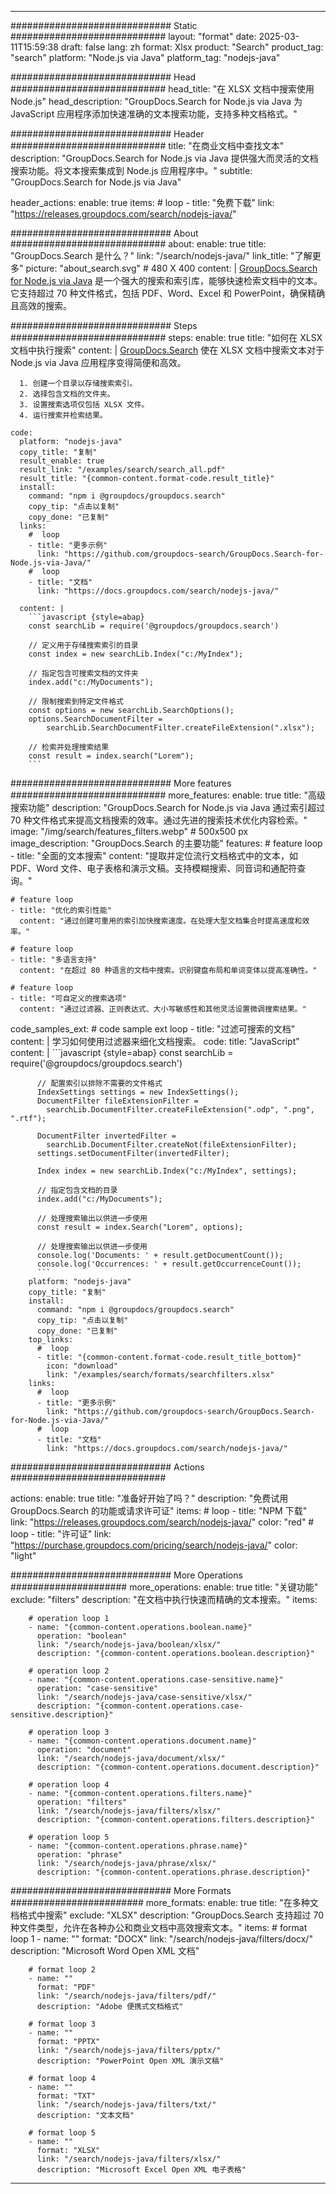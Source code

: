 
---
############################# Static ############################
layout: "format"
date:  2025-03-11T15:59:38
draft: false
lang: zh
format: Xlsx
product: "Search"
product_tag: "search"
platform: "Node.js via Java"
platform_tag: "nodejs-java"

############################# Head ############################
head_title: "在 XLSX 文档中搜索使用 Node.js"
head_description: "GroupDocs.Search for Node.js via Java 为 JavaScript 应用程序添加快速准确的文本搜索功能，支持多种文档格式。"

############################# Header ############################
title: "在商业文档中查找文本" 
description: "GroupDocs.Search for Node.js via Java 提供强大而灵活的文档搜索功能。将文本搜索集成到 Node.js 应用程序中。"
subtitle: "GroupDocs.Search for Node.js via Java" 

header_actions:
  enable: true
  items:
    #  loop
    - title: "免费下载"
      link: "https://releases.groupdocs.com/search/nodejs-java/"
      
############################# About ############################
about:
    enable: true
    title: "GroupDocs.Search 是什么？"
    link: "/search/nodejs-java/"
    link_title: "了解更多"
    picture: "about_search.svg" # 480 X 400
    content: |
       [GroupDocs.Search for Node.js via Java](/search/nodejs-java/) 是一个强大的搜索和索引库，能够快速检索文档中的文本。它支持超过 70 种文件格式，包括 PDF、Word、Excel 和 PowerPoint，确保精确且高效的搜索。

############################# Steps ############################
steps:
    enable: true
    title: "如何在 XLSX 文档中执行搜索"
    content: |
      [GroupDocs.Search](/search/nodejs-java/) 使在 XLSX 文档中搜索文本对于 Node.js via Java 应用程序变得简便和高效。
      
      1. 创建一个目录以存储搜索索引。
      2. 选择包含文档的文件夹。
      3. 设置搜索选项仅包括 XLSX 文件。
      4. 运行搜索并检索结果。
   
    code:
      platform: "nodejs-java"
      copy_title: "复制"
      result_enable: true
      result_link: "/examples/search/search_all.pdf"
      result_title: "{common-content.format-code.result_title}"
      install:
        command: "npm i @groupdocs/groupdocs.search"
        copy_tip: "点击以复制"
        copy_done: "已复制"
      links:
        #  loop
        - title: "更多示例"
          link: "https://github.com/groupdocs-search/GroupDocs.Search-for-Node.js-via-Java/"
        #  loop
        - title: "文档"
          link: "https://docs.groupdocs.com/search/nodejs-java/"
          
      content: |
        ```javascript {style=abap}
        const searchLib = require('@groupdocs/groupdocs.search')

        // 定义用于存储搜索索引的目录
        const index = new searchLib.Index("c:/MyIndex");

        // 指定包含可搜索文档的文件夹
        index.add("c:/MyDocuments");

        // 限制搜索到特定文件格式
        const options = new searchLib.SearchOptions();
        options.SearchDocumentFilter = 
            searchLib.SearchDocumentFilter.createFileExtension(".xlsx");

        // 检索并处理搜索结果
        const result = index.search("Lorem");
        ```            

############################# More features ############################
more_features:
  enable: true
  title: "高级搜索功能"
  description: "GroupDocs.Search for Node.js via Java 通过索引超过 70 种文件格式来提高文档搜索的效率。通过先进的搜索技术优化内容检索。"
  image: "/img/search/features_filters.webp" # 500x500 px
  image_description: "GroupDocs.Search 的主要功能"
  features:
    # feature loop
    - title: "全面的文本搜索"
      content: "提取并定位流行文档格式中的文本，如 PDF、Word 文件、电子表格和演示文稿。支持模糊搜索、同音词和通配符查询。"

    # feature loop
    - title: "优化的索引性能"
      content: "通过创建可重用的索引加快搜索速度。在处理大型文档集合时提高速度和效率。"

    # feature loop
    - title: "多语言支持"
      content: "在超过 80 种语言的文档中搜索。识别键盘布局和单词变体以提高准确性。"

    # feature loop
    - title: "可自定义的搜索选项"
      content: "通过过滤器、正则表达式、大小写敏感性和其他灵活设置微调搜索结果。"
      
  code_samples_ext:
    # code sample ext loop
    - title: "过滤可搜索的文档"
      content: |
        学习如何使用过滤器来细化文档搜索。
      code:
        title: "JavaScript"
        content: |
          ```javascript {style=abap}
          const searchLib = require('@groupdocs/groupdocs.search')
          
          // 配置索引以排除不需要的文件格式
          IndexSettings settings = new IndexSettings();
          DocumentFilter fileExtensionFilter = 
            searchLib.DocumentFilter.createFileExtension(".odp", ".png", ".rtf");

          DocumentFilter invertedFilter = 
            searchLib.DocumentFilter.createNot(fileExtensionFilter);
          settings.setDocumentFilter(invertedFilter);

          Index index = new searchLib.Index("c:/MyIndex", settings);
              
          // 指定包含文档的目录
          index.add("c:/MyDocuments");

          // 处理搜索输出以供进一步使用
          const result = index.Search("Lorem", options);
          
          // 处理搜索输出以供进一步使用
          console.log('Documents: ' + result.getDocumentCount());
          console.log('Occurrences: ' + result.getOccurrenceCount());
          ```
        platform: "nodejs-java"
        copy_title: "复制"
        install:
          command: "npm i @groupdocs/groupdocs.search"
          copy_tip: "点击以复制"
          copy_done: "已复制"
        top_links:
          #  loop
          - title: "{common-content.format-code.result_title_bottom}"
            icon: "download"
            link: "/examples/search/formats/searchfilters.xlsx"
        links:
          #  loop
          - title: "更多示例"
            link: "https://github.com/groupdocs-search/GroupDocs.Search-for-Node.js-via-Java/"
          #  loop
          - title: "文档"
            link: "https://docs.groupdocs.com/search/nodejs-java/"
            

            


############################# Actions ############################

actions:
  enable: true
  title: "准备好开始了吗？"
  description: "免费试用 GroupDocs.Search 的功能或请求许可证"
  items:
    #  loop
    - title: "NPM 下载"
      link: "https://releases.groupdocs.com/search/nodejs-java/"
      color: "red"
        #  loop
    - title: "许可证"
      link: "https://purchase.groupdocs.com/pricing/search/nodejs-java/"
      color: "light"


############################# More Operations #####################
more_operations:
    enable: true
    title: "关键功能"
    exclude: "filters"
    description: "在文档中执行快速而精确的文本搜索。"
    items: 
          
        # operation loop 1
        - name: "{common-content.operations.boolean.name}"
          operation: "boolean"
          link: "/search/nodejs-java/boolean/xlsx/"
          description: "{common-content.operations.boolean.description}"

        # operation loop 2
        - name: "{common-content.operations.case-sensitive.name}"
          operation: "case-sensitive"
          link: "/search/nodejs-java/case-sensitive/xlsx/"
          description: "{common-content.operations.case-sensitive.description}"

        # operation loop 3
        - name: "{common-content.operations.document.name}"
          operation: "document"
          link: "/search/nodejs-java/document/xlsx/"
          description: "{common-content.operations.document.description}"

        # operation loop 4
        - name: "{common-content.operations.filters.name}"
          operation: "filters"
          link: "/search/nodejs-java/filters/xlsx/"
          description: "{common-content.operations.filters.description}"

        # operation loop 5
        - name: "{common-content.operations.phrase.name}"
          operation: "phrase"
          link: "/search/nodejs-java/phrase/xlsx/"
          description: "{common-content.operations.phrase.description}"
          
        
          
############################# More Formats ########################
more_formats:
    enable: true
    title: "在多种文档格式中搜索"
    exclude: "XLSX"
    description: "GroupDocs.Search 支持超过 70 种文件类型，允许在各种办公和商业文档中高效搜索文本。"
    items: 
        # format loop 1
        - name: ""
          format: "DOCX"
          link: "/search/nodejs-java/filters/docx/"
          description: "Microsoft Word Open XML 文档"
          
        # format loop 2
        - name: ""
          format: "PDF"
          link: "/search/nodejs-java/filters/pdf/"
          description: "Adobe 便携式文档格式"
          
        # format loop 3
        - name: ""
          format: "PPTX"
          link: "/search/nodejs-java/filters/pptx/"
          description: "PowerPoint Open XML 演示文稿"

        # format loop 4
        - name: ""
          format: "TXT"
          link: "/search/nodejs-java/filters/txt/"
          description: "文本文档"
          
        # format loop 5
        - name: ""
          format: "XLSX"
          link: "/search/nodejs-java/filters/xlsx/"
          description: "Microsoft Excel Open XML 电子表格"
  

---